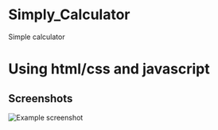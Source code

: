 # Simply_Calculator
Simple calculator
# Using html/css and javascript
## Screenshots
![Example screenshot](img/calc1.png)
